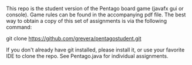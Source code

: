 
This repo is the student version of the Pentago board game (javafx gui or console). Game rules can be found in the accompanying pdf file. The best way to obtain a copy of this set of assignments is via the following command:

git clone https://github.com/grevera/pentagostudent.git

If you don't already have git installed, please install it, or use your favorite IDE to clone the repo. See Pentago.java for individual assignments.

